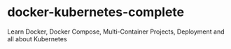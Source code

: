 # docker-kubernetes-complete
Learn Docker, Docker Compose, Multi-Container Projects, Deployment and all about Kubernetes
